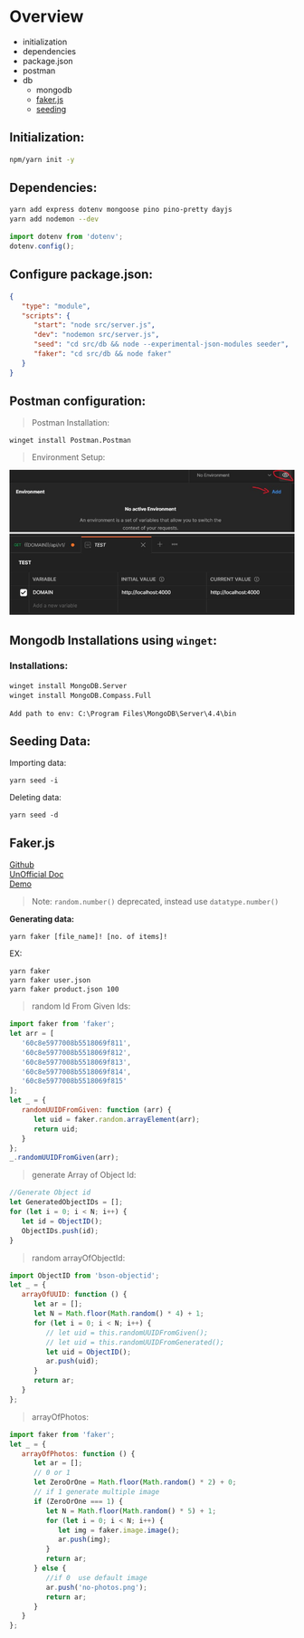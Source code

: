 # Overview

-  initialization
-  dependencies
-  package.json
-  postman
-  db
   -  mongodb
   -  [faker.js](#faker)
   -  [seeding](#seed)

## Initialization:

```bash
npm/yarn init -y
```

## Dependencies:

```bash
yarn add express dotenv mongoose pino pino-pretty dayjs
yarn add nodemon --dev
```

```ts
import dotenv from 'dotenv';
dotenv.config();
```

## Configure package.json:

```json
{
   "type": "module",
   "scripts": {
      "start": "node src/server.js",
      "dev": "nodemon src/server.js",
      "seed": "cd src/db && node --experimental-json-modules seeder",
      "faker": "cd src/db && node faker"
   }
}
```

## Postman configuration:

> Postman Installation:

```
winget install Postman.Postman
```

> Environment Setup:

![postman-1](./img/postman1.jpg) ![postman-2](./img/postman2.jpg)

## Mongodb Installations using `winget`:

### Installations:

```cmd
winget install MongoDB.Server
winget install MongoDB.Compass.Full
```

`Add path to env: C:\Program Files\MongoDB\Server\4.4\bin`

<div id="seed"/>

## Seeding Data:

Importing data:

```
yarn seed -i
```

Deleting data:

```
yarn seed -d
```

<div id="faker" ></div>

## Faker.js

[Github](https://github.com/marak/Faker.js/)\
[UnOfficial Doc](https://fakerjsdocs.netlify.app/)\
[Demo](https://rawgit.com/Marak/faker.js/master/examples/browser/index.html)

> Note: `random.number()` deprecated, instead use `datatype.number()`

**Generating data:**

```
yarn faker [file_name]! [no. of items]!
```

EX:

```
yarn faker
yarn faker user.json
yarn faker product.json 100
```

> random Id From Given Ids:

```js
import faker from 'faker';
let arr = [
   '60c8e5977008b5518069f811',
   '60c8e5977008b5518069f812',
   '60c8e5977008b5518069f813',
   '60c8e5977008b5518069f814',
   '60c8e5977008b5518069f815'
];
let _ = {
   randomUUIDFromGiven: function (arr) {
      let uid = faker.random.arrayElement(arr);
      return uid;
   }
};
_.randomUUIDFromGiven(arr);
```

> generate Array of Object Id:

```js
//Generate Object id
let GeneratedObjectIDs = [];
for (let i = 0; i < N; i++) {
   let id = ObjectID();
   ObjectIDs.push(id);
}
```

> random arrayOfObjectId:

```js
import ObjectID from 'bson-objectid';
let _ = {
   arrayOfUUID: function () {
      let ar = [];
      let N = Math.floor(Math.random() * 4) + 1;
      for (let i = 0; i < N; i++) {
         // let uid = this.randomUUIDFromGiven();
         // let uid = this.randomUUIDFromGenerated();
         let uid = ObjectID();
         ar.push(uid);
      }
      return ar;
   }
};
```

> arrayOfPhotos:

```js
import faker from 'faker';
let _ = {
   arrayOfPhotos: function () {
      let ar = [];
      // 0 or 1
      let ZeroOrOne = Math.floor(Math.random() * 2) + 0;
      // if 1 generate multiple image
      if (ZeroOrOne === 1) {
         let N = Math.floor(Math.random() * 5) + 1;
         for (let i = 0; i < N; i++) {
            let img = faker.image.image();
            ar.push(img);
         }
         return ar;
      } else {
         //if 0  use default image
         ar.push('no-photos.png');
         return ar;
      }
   }
};
```
